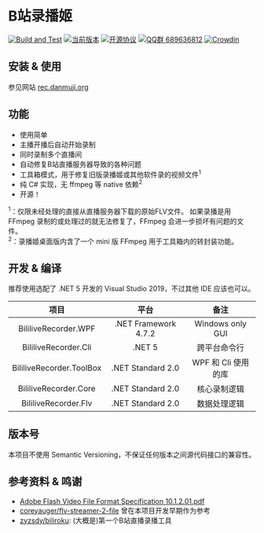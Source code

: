 # B站录播姬

[![Build and Test](https://github.com/Bililive/BililiveRecorder/actions/workflows/build.yml/badge.svg)](https://github.com/Bililive/BililiveRecorder/actions/workflows/build.yml)
[![当前版本](https://img.shields.io/github/tag/Bililive/BililiveRecorder.svg?label=当前版本)](#)
[![开源协议](https://img.shields.io/github/license/Bililive/BililiveRecorder.svg?label=开源协议)](#)
[![QQ群 689636812](https://img.shields.io/badge/QQ%E7%BE%A4-689636812-success)](https://jq.qq.com/?_wv=1027&k=5zVwEyf)
[![Crowdin](https://badges.crowdin.net/bililiverecorder/localized.svg)](https://crowdin.com/project/bililiverecorder)

## 安装 & 使用

参见网站 [rec.danmuji.org](https://rec.danmuji.org)

## 功能

- 使用简单
- 主播开播后自动开始录制
- 同时录制多个直播间
- 自动修复B站直播服务器导致的各种问题
- 工具箱模式，用于修复旧版录播姬或其他软件录的视频文件<sup>1</sup>
- 纯 C# 实现，无 ffmpeg 等 native 依赖<sup>2</sup>
- 开源！

<sup>1</sup>：仅限未经处理的直接从直播服务器下载的原始FLV文件。 如果录播是用 FFmpeg 录制的或处理过的就无法修复了，FFmpeg 会进一步损坏有问题的文件。  
<sup>2</sup>：录播姬桌面版内含了一个 mini 版 FFmpeg 用于工具箱内的转封装功能。

## 开发 & 编译

推荐使用选配了 .NET 5 开发的 Visual Studio 2019，不过其他 IDE 应该也可以。

项目 | 平台 | 备注
:---:|:---:|:---:
BililiveRecorder.WPF | .NET Framework 4.7.2 | Windows only GUI
BililiveRecorder.Cli | .NET 5 | 跨平台命令行
BililiveRecorder.ToolBox | .NET Standard 2.0 | WPF 和 Cli 使用的库
BililiveRecorder.Core | .NET Standard 2.0 | 核心录制逻辑
BililiveRecorder.Flv | .NET Standard 2.0 | 数据处理逻辑

## 版本号

本项目不使用 Semantic Versioning，不保证任何版本之间源代码接口的兼容性。

## 参考资料 & 鸣谢

- [Adobe Flash Video File Format Specification 10.1.2.01.pdf](https://www.adobe.com/content/dam/acom/en/devnet/flv/video_file_format_spec_v10_1.pdf)
- [coreyauger/flv-streamer-2-file](https://github.com/coreyauger/flv-streamer-2-file) 曾在本项目开发早期作为参考
- [zyzsdy/biliroku](https://github.com/zyzsdy/biliroku): (大概是)第一个B站直播录播工具

